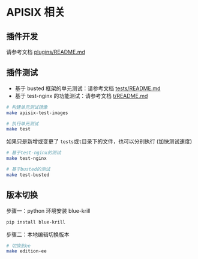 # APISIX 相关

## 插件开发

请参考文档 [plugins/README.md](./plugins/README.md)

## 插件测试

- 基于 busted 框架的单元测试：请参考文档 [tests/README.md](./tests/README.md)
- 基于 test-nginx 的功能测试：请参考文档 [t/README.md](./t/README.md)

```bash
# 构建单元测试镜像
make apisix-test-images

# 执行单元测试
make test
```

如果只是新增或变更了 `tests`或`t`目录下的文件，也可以分别执行 (加快测试速度)

```bash
# 基于test-nginx的测试
make test-nginx

# 基于busted的测试
make test-busted
```

## 版本切换

步骤一：python 环境安装 blue-krill

```bash
pip install blue-krill
```

步骤二：本地编辑切换版本

```bash
# 切换到ee
make edition-ee
```
